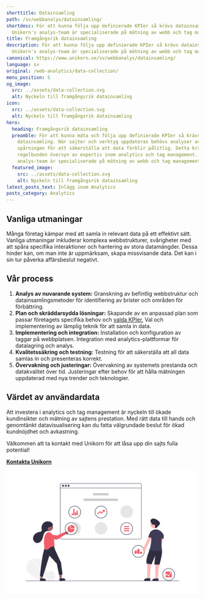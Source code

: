 ```yaml
---
shorttitle: Datainsamling
path: /sv/webbanalys/datainsamling/
shortdesc: För att kunna följa upp definierade KPIer så krävs datainsamling.
  Unikorn's analys-team är specialiserade på mätning av webb och tag management.
title: Framgångsrik datainsamling
description: För att kunna följa upp definierade KPIer så krävs datainsamling.
  Unikorn's analys-team är specialiserade på mätning av webb och tag management.
canonical: https://www.unikorn.se/sv/webbanalys/datainsamling/
language: sv
original: /web-analytics/data-collection/
menu_position: 5
og_image:
  src: ../assets/data-collection.svg
  alt: Nyckeln till framgångsrik datainsamling
icon:
  src: ../assets/data-collection.svg
  alt: Nyckeln till framgångsrik datainsamling
hero:
  heading: Framgångsrik datainsamling
  preamble: För att kunna mäta och följa upp definierade KPIer så krävs
    datainsamling. När sajter och verktyg uppdateras behövs analyser av
    spårningen för att säkerställa att data förblir pålitlig. Detta kräver
    regelbunden översyn av expertis inom analytics och tag management. Unikorn's
    analys-team är specialiserade på mätning av webb och tag management.
  featured_image:
    src: ../assets/data-collection.svg
    alt: Nyckeln till framgångsrik datainsamling
latest_posts_text: Inlägg inom Analytics
posts_category: Analytics
---
```

## Vanliga utmaningar

Många företag kämpar med att samla in relevant data på ett effektivt sätt. Vanliga utmaningar inkluderar komplexa webbstrukturer, svårigheter med att spåra specifika interaktioner och hantering av stora datamängder. Dessa hinder kan, om man inte är uppmärksam, skapa missvisande data. Det kan i sin tur påverka affärsbeslut negativt. 

## Vår process 

1. **Analys av nuvarande system:** Granskning av befintlig webbstruktur och datainsamlingsmetoder för identifiering av brister och områden för förbättring.
2. **Plan och skräddarsydda lösningar:** Skapande av en anpassad plan som passar företagets specifika behov och [valda KPIer.](https://www.unikorn.se/sv/webbanalys/definiera-kpier/) Val och implementering av lämplig teknik för att samla in data.  
3. **Implementering och integration:** Installation och konfiguration av taggar på webbplatsen. Integration med analytics-plattformar för datalagring och analys.
4. **Kvalitetssäkring och testning:** Testning för att säkerställa att all data samlas in och presenteras korrekt.
5. **Övervakning och justeringar:** Övervakning av systemets prestanda och datakvalitet över tid. Justeringar efter behov för att hålla mätningen uppdaterad med nya trender och teknologier. 

## Värdet av användardata

Att investera i analytics och tag management är nyckeln till ökade kundinsikter och mätning av sajtens prestation. Med rätt data till hands och genomtänkt datavisualisering kan du fatta välgrundade beslut för ökad kundnöjdhet och avkastning. 

Välkommen att ta kontakt med Unikorn för att låsa upp din sajts fulla potential!

**[Kontakta Unikorn](https://www.unikorn.se/sv/kontakt/)**

![Datadrivna insikter](../assets/data-insights.png "Datadrivna insikter")